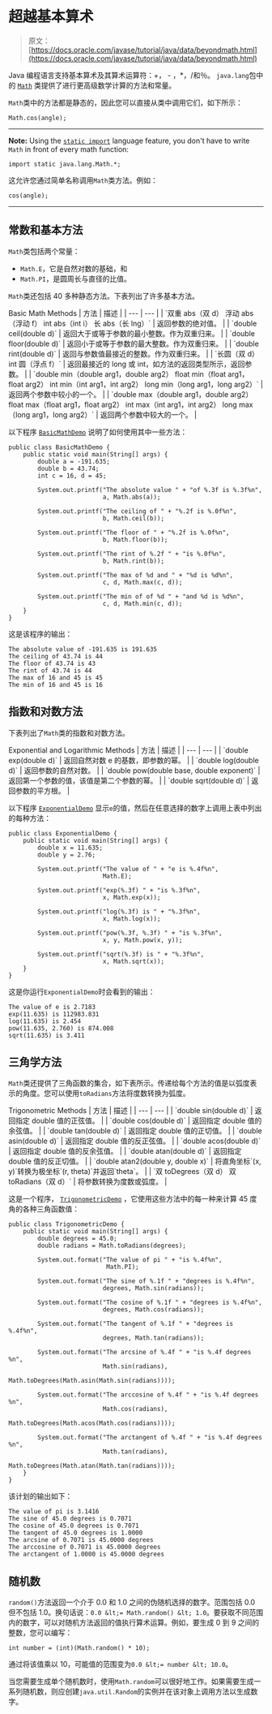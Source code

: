 # 超越基本算术

> 原文： [https://docs.oracle.com/javase/tutorial/java/data/beyondmath.html](https://docs.oracle.com/javase/tutorial/java/data/beyondmath.html)

Java 编程语言支持基本算术及其算术运算符：+， - ，*，/和％。 `java.lang`包中的 [`Math`](https://docs.oracle.com/javase/8/docs/api/java/lang/Math.html) 类提供了进行更高级数学计算的方法和常量。

`Math`类中的方法都是静态的，因此您可以直接从类中调用它们，如下所示：

```
Math.cos(angle);

```

* * *

**Note:** Using the [`static import`](../package/usepkgs.html#staticimport) language feature, you don't have to write `Math` in front of every math function:

```
import static java.lang.Math.*;

```

这允许您通过简单名称调用`Math`类方法。例如：

```
cos(angle);

```

* * *

## 常数和基本方法

`Math`类包括两个常量：

*   `Math.E`，它是自然对数的基础，和
*   `Math.PI`，是圆周长与直径的比值。

`Math`类还包括 40 多种静态方法。下表列出了许多基本方法。

<caption style="font-weight: bold">Basic Math Methods</caption>
| 方法 | 描述 |
| --- | --- |
| `双重 abs（双 d）
浮动 abs（浮动 f）
int abs（int i）
长 abs（长 lng）` | 返回参数的绝对值。 |
| `double ceil(double d)` | 返回大于或等于参数的最小整数。作为双重归来。 |
| `double floor(double d)` | 返回小于或等于参数的最大整数。作为双重归来。 |
| `double rint(double d)` | 返回与参数值最接近的整数。作为双重归来。 |
| `长圆（双 d）
int 圆（浮点 f）` | 返回最接近的 long 或 int，如方法的返回类型所示，返回参数。 |
| `double min（double arg1，double arg2）
float min（float arg1，float arg2）
int min（int arg1，int arg2）
long min（long arg1，long arg2）` | 返回两个参数中较小的一个。 |
| `double max（double arg1，double arg2）
float max（float arg1，float arg2）
int max（int arg1，int arg2）
long max（long arg1，long arg2）` | 返回两个参数中较大的一个。 |

以下程序 [`BasicMathDemo`](examples/BasicMathDemo.java) 说明了如何使用其中一些方法：

```
public class BasicMathDemo {
    public static void main(String[] args) {
        double a = -191.635;
        double b = 43.74;
        int c = 16, d = 45;

        System.out.printf("The absolute value " + "of %.3f is %.3f%n", 
                          a, Math.abs(a));

        System.out.printf("The ceiling of " + "%.2f is %.0f%n", 
                          b, Math.ceil(b));

        System.out.printf("The floor of " + "%.2f is %.0f%n", 
                          b, Math.floor(b));

        System.out.printf("The rint of %.2f " + "is %.0f%n", 
                          b, Math.rint(b));

        System.out.printf("The max of %d and " + "%d is %d%n",
                          c, d, Math.max(c, d));

        System.out.printf("The min of of %d " + "and %d is %d%n",
                          c, d, Math.min(c, d));
    }
}

```

这是该程序的输出：

```
The absolute value of -191.635 is 191.635
The ceiling of 43.74 is 44
The floor of 43.74 is 43
The rint of 43.74 is 44
The max of 16 and 45 is 45
The min of 16 and 45 is 16

```

## 指数和对数方法

下表列出了`Math`类的指数和对数方法。

<caption style="font-weight: bold">Exponential and Logarithmic Methods</caption>
| 方法 | 描述 |
| --- | --- |
| `double exp(double d)` | 返回自然对数 e 的基数，即参数的幂。 |
| `double log(double d)` | 返回参数的自然对数。 |
| `double pow(double base, double exponent)` | 返回第一个参数的值，该值是第二个参数的幂。 |
| `double sqrt(double d)` | 返回参数的平方根。 |

以下程序 [`ExponentialDemo`](examples/ExponentialDemo.java) 显示`e`的值，然后在任意选择的数字上调用上表中列出的每种方法：

```
public class ExponentialDemo {
    public static void main(String[] args) {
        double x = 11.635;
        double y = 2.76;

        System.out.printf("The value of " + "e is %.4f%n",
                          Math.E);

        System.out.printf("exp(%.3f) " + "is %.3f%n",
                          x, Math.exp(x));

        System.out.printf("log(%.3f) is " + "%.3f%n",
                          x, Math.log(x));

        System.out.printf("pow(%.3f, %.3f) " + "is %.3f%n",
                          x, y, Math.pow(x, y));

        System.out.printf("sqrt(%.3f) is " + "%.3f%n",
                          x, Math.sqrt(x));
    }
}

```

这是你运行`ExponentialDemo`时会看到的输出：

```
The value of e is 2.7183
exp(11.635) is 112983.831
log(11.635) is 2.454
pow(11.635, 2.760) is 874.008
sqrt(11.635) is 3.411

```

## 三角学方法

`Math`类还提供了三角函数的集合，如下表所示。传递给每个方法的值是以弧度表示的角度。您可以使用`toRadians`方法将度数转换为弧度。

<caption style="font-weight: bold">Trigonometric Methods</caption>
| 方法 | 描述 |
| --- | --- |
| `double sin(double d)` | 返回指定 double 值的正弦值。 |
| `double cos(double d)` | 返回指定 double 值的余弦值。 |
| `double tan(double d)` | 返回指定 double 值的正切值。 |
| `double asin(double d)` | 返回指定 double 值的反正弦值。 |
| `double acos(double d)` | 返回指定 double 值的反余弦值。 |
| `double atan(double d)` | 返回指定 double 值的反正切值。 |
| `double atan2(double y, double x)` | 将直角坐标`(x, y)`转换为极坐标`(r, theta)`并返回`theta`。 |
| `双 toDegrees（双 d）
双 toRadians（双 d）` | 将参数转换为度数或弧度。 |

这是一个程序， [`TrigonometricDemo`](examples/TrigonometricDemo.java) ，它使用这些方法中的每一种来计算 45 度角的各种三角函数值：

```
public class TrigonometricDemo {
    public static void main(String[] args) {
        double degrees = 45.0;
        double radians = Math.toRadians(degrees);

        System.out.format("The value of pi " + "is %.4f%n",
                           Math.PI);

        System.out.format("The sine of %.1f " + "degrees is %.4f%n",
                          degrees, Math.sin(radians));

        System.out.format("The cosine of %.1f " + "degrees is %.4f%n",
                          degrees, Math.cos(radians));

        System.out.format("The tangent of %.1f " + "degrees is %.4f%n",
                          degrees, Math.tan(radians));

        System.out.format("The arcsine of %.4f " + "is %.4f degrees %n", 
                          Math.sin(radians), 
                          Math.toDegrees(Math.asin(Math.sin(radians))));

        System.out.format("The arccosine of %.4f " + "is %.4f degrees %n", 
                          Math.cos(radians),  
                          Math.toDegrees(Math.acos(Math.cos(radians))));

        System.out.format("The arctangent of %.4f " + "is %.4f degrees %n", 
                          Math.tan(radians), 
                          Math.toDegrees(Math.atan(Math.tan(radians))));
    }
}

```

该计划的输出如下：

```
The value of pi is 3.1416
The sine of 45.0 degrees is 0.7071
The cosine of 45.0 degrees is 0.7071
The tangent of 45.0 degrees is 1.0000
The arcsine of 0.7071 is 45.0000 degrees
The arccosine of 0.7071 is 45.0000 degrees
The arctangent of 1.0000 is 45.0000 degrees

```

## 随机数

`random()`方法返回一个介于 0.0 和 1.0 之间的伪随机选择的数字。范围包括 0.0 但不包括 1.0。换句话说：`0.0 &lt;= Math.random() &lt; 1.0`。要获取不同范围内的数字，可以对随机方法返回的值执行算术运算。例如，要生成 0 到 9 之间的整数，您可以编写：

```
int number = (int)(Math.random() * 10);

```

通过将该值乘以 10，可能值的范围变为`0.0 &lt;= number &lt; 10.0`。

当您需要生成单个随机数时，使用`Math.random`可以很好地工作。如果需要生成一系列随机数，则应创建`java.util.Random`的实例并在该对象上调用方法以生成数字。
